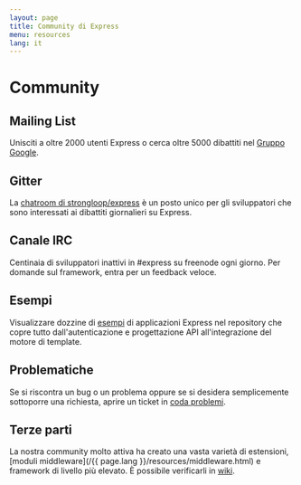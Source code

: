 ```yaml
---
layout: page
title: Community di Express
menu: resources
lang: it
---
```

<!---
 Copyright (c) 2016 StrongLoop, IBM, and Express Contributors
 License: MIT
-->

# Community

## Mailing List

Unisciti a oltre 2000 utenti Express o cerca oltre 5000
dibattiti nel [Gruppo Google](https://groups.google.com/group/express-js).

## Gitter

La [chatroom di strongloop/express](https://gitter.im/strongloop/express) è un posto unico per gli sviluppatori
che sono interessati ai dibattiti giornalieri su Express.

## Canale IRC

Centinaia di sviluppatori inattivi in #express su freenode ogni giorno.
Per domande sul framework, entra per un
feedback veloce.

## Esempi

Visualizzare dozzine di [esempi](https://github.com/strongloop/express/tree/master/examples)
di applicazioni Express nel repository che copre tutto dall'autenticazione e progettazione API
all'integrazione del motore di template.

## Problematiche

Se si riscontra un bug o un problema oppure se si desidera semplicemente sottoporre una richiesta,
aprire un ticket in [coda problemi](https://github.com/strongloop/express/issues).

## Terze parti

La nostra community molto attiva ha creato una vasta varietà di estensioni,
[moduli middleware](/{{ page.lang }}/resources/middleware.html) e framework di livello più elevato. È possibile verificarli in
[wiki](https://github.com/strongloop/express/wiki).

